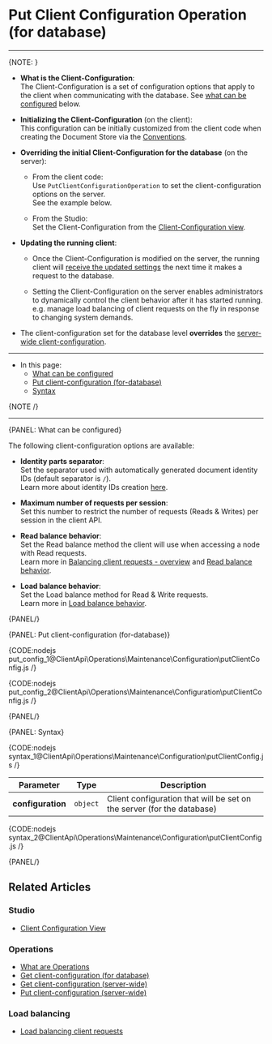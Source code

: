 # Put Client Configuration Operation <br> (for database)

---

{NOTE: }

* __What is the Client-Configuration__:  
  The Client-Configuration is a set of configuration options that apply to the client when communicating with the database.
  See [what can be configured](../../../../client-api/operations/maintenance/configuration/put-client-configuration#what-can-be-configured) below.

* __Initializing the Client-Configuration__ (on the client):  
  This configuration can be initially customized from the client code when creating the Document Store via the [Conventions](../../../../client-api/configuration/conventions).
  
* __Overriding the initial Client-Configuration for the database__ (on the server):

    * From the client code:  
      Use `PutClientConfigurationOperation` to set the client-configuration options on the server.  
      See the example below.

    * From the Studio:  
      Set the Client-Configuration from the [Client-Configuration view](../../../../studio/database/settings/client-configuration-per-database).

* __Updating the running client__:

    * Once the Client-Configuration is modified on the server, the running client will [receive the updated settings](../../../../client-api/configuration/load-balance/overview#keeping-the-client-topology-up-to-date)
      the next time it makes a request to the database.

    * Setting the Client-Configuration on the server enables administrators to dynamically control the client behavior after it has started running.  
      e.g. manage load balancing of client requests on the fly in response to changing system demands.

* The client-configuration set for the database level __overrides__ the [server-wide client-configuration](../../../../client-api/operations/server-wide/configuration/put-serverwide-client-configuration).

---

* In this page:
    * [What can be configured](../../../../client-api/operations/maintenance/configuration/put-client-configuration#what-can-be-configured)
    * [Put client-configuration (for-database)](../../../../client-api/operations/maintenance/configuration/put-client-configuration#put-client-configuration-(for-database))
    * [Syntax](../../../../client-api/operations/maintenance/configuration/put-client-configuration#syntax)

{NOTE /}

---

{PANEL: What can be configured}

The following client-configuration options are available:

* __Identity parts separator__:  
  Set the separator used with automatically generated document identity IDs (default separator is `/`).  
  Learn more about identity IDs creation [here](../../../../server/kb/document-identifier-generation#identity).

* __Maximum number of requests per session__:  
  Set this number to restrict the number of requests (Reads & Writes) per session in the client API.

* __Read balance behavior__:  
  Set the Read balance method the client will use when accessing a node with Read requests.  
  Learn more in [Balancing client requests - overview](../../../../client-api/configuration/load-balance/overview) and [Read balance behavior](../../../../client-api/configuration/load-balance/read-balance-behavior).

* __Load balance behavior__:  
  Set the Load balance method for Read & Write requests.  
  Learn more in [Load balance behavior](../../../../client-api/configuration/load-balance/load-balance-behavior).

{PANEL/}

{PANEL: Put client-configuration (for-database)}

{CODE:nodejs put_config_1@ClientApi\Operations\Maintenance\Configuration\putClientConfig.js /}

{CODE:nodejs put_config_2@ClientApi\Operations\Maintenance\Configuration\putClientConfig.js /}

{PANEL/}

{PANEL: Syntax}

{CODE:nodejs syntax_1@ClientApi\Operations\Maintenance\Configuration\putClientConfig.js /}

| Parameter         | Type     | Description                                                            |
|-------------------|----------|------------------------------------------------------------------------|
| __configuration__ | `object` | Client configuration that will be set on the server (for the database) |

{CODE:nodejs syntax_2@ClientApi\Operations\Maintenance\Configuration\putClientConfig.js /}

{PANEL/}

## Related Articles

### Studio

- [Client Configuration View](../../../../studio/database/settings/client-configuration-per-database)

### Operations

- [What are Operations](../../../../client-api/operations/what-are-operations)
- [Get client-configuration (for database)](../../../../client-api/operations/maintenance/configuration/get-client-configuration)
- [Get client-configuration (server-wide)](../../../../client-api/operations/server-wide/configuration/get-serverwide-client-configuration)
- [Put client-configuration (server-wide)](../../../../client-api/operations/server-wide/configuration/put-serverwide-client-configuration)


### Load balancing

- [Load balancing client requests](../../../../client-api/configuration/load-balance/overview)
